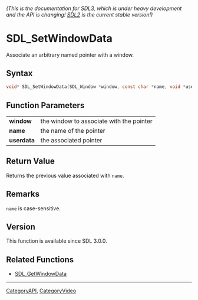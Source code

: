 ###### (This is the documentation for SDL3, which is under heavy development and the API is changing! [SDL2](https://wiki.libsdl.org/SDL2/) is the current stable version!)
# SDL_SetWindowData

Associate an arbitrary named pointer with a window.

## Syntax

```c
void* SDL_SetWindowData(SDL_Window *window, const char *name, void *userdata);

```

## Function Parameters

|                  |                                          |
| ---------------- | ---------------------------------------- |
| **window**       | the window to associate with the pointer |
| **name**         | the name of the pointer                  |
| **userdata**     | the associated pointer                   |

## Return Value

Returns the previous value associated with `name`.

## Remarks

`name` is case-sensitive.

## Version

This function is available since SDL 3.0.0.

## Related Functions

* [SDL_GetWindowData](SDL_GetWindowData)

----
[CategoryAPI](CategoryAPI), [CategoryVideo](CategoryVideo)


